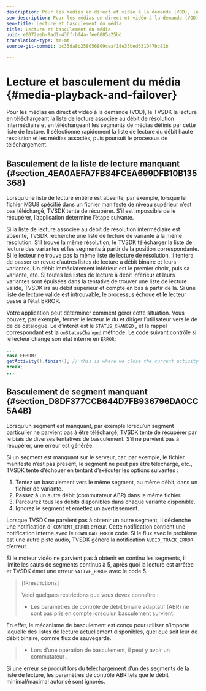```yaml
---
description: Pour les médias en direct et vidéo à la demande (VOD), le TVSDK  la lecture en téléchargeant la liste de lecture associée au débit de résolution intermédiaire et en téléchargeant les segments de médias définis par cette liste de lecture. Il sélectionne rapidement la liste de lecture du débit haute résolution et les médias associés, puis poursuit le processus de téléchargement.
seo-description: Pour les médias en direct et vidéo à la demande (VOD), le TVSDK  la lecture en téléchargeant la liste de lecture associée au débit de résolution intermédiaire et en téléchargeant les segments de médias définis par cette liste de lecture. Il sélectionne rapidement la liste de lecture du débit haute résolution et les médias associés, puis poursuit le processus de téléchargement.
seo-title: Lecture et basculement du média
title: Lecture et basculement du média
uuid: e0072eeb-8ad1-436f-bf4a-fee6885a25bd
translation-type: tm+mt
source-git-commit: bc35da8b258056809ceaf18e33bed631047bc81b

---
```



# Lecture et basculement du média {#media-playback-and-failover}

Pour les médias en direct et vidéo à la demande (VOD), le TVSDK  la lecture en téléchargeant la liste de lecture associée au débit de résolution intermédiaire et en téléchargeant les segments de médias définis par cette liste de lecture. Il sélectionne rapidement la liste de lecture du débit haute résolution et les médias associés, puis poursuit le processus de téléchargement.

## Basculement de la liste de lecture manquant {#section_4EA0AEFA7FB84FCEA699DFB10B135368}

Lorsqu’une liste de lecture entière est absente, par exemple, lorsque le fichier M3U8 spécifié dans un fichier manifeste de niveau supérieur n’est pas téléchargé, TVSDK tente de récupérer. S’il est impossible de le récupérer, l’application détermine l’étape suivante.

Si la liste de lecture associée au débit de résolution intermédiaire est absente, TVSDK recherche une liste de lecture de variante à la même résolution. S’il trouve la même résolution, le TVSDK  télécharger la liste de lecture des variantes et les segments à partir de la position correspondante. Si le lecteur ne trouve pas la même liste de lecture de résolution, il tentera de passer en revue d’autres listes de lecture à débit binaire et leurs variantes. Un débit immédiatement inférieur est le premier choix, puis sa variante, etc. Si toutes les listes de lecture à débit inférieur et leurs variantes sont épuisées dans la tentative de trouver une liste de lecture valide, TVSDK ira au débit supérieur et compte en bas à partir de là. Si une liste de lecture valide est introuvable, le processus échoue et le lecteur passe à l’état ERROR.

Votre application peut déterminer comment gérer cette situation. Vous pouvez, par exemple, fermer le lecteur  le  du et diriger l’utilisateur vers le de  de de catalogue. Le  d’intérêt est le `STATUS_CHANGED` , et le rappel correspondant est la `onStatusChanged` méthode. Le code suivant contrôle si le lecteur change son état interne en `ERROR`:

```java
... 
case ERROR: 
getActivity().finish(); // this is where we close the current activity (the Player activity) 
break; 
...
```

## Basculement de segment manquant {#section_D8DF377CCB644D7FB936796DA0CC5A4B}

Lorsqu’un segment est manquant, par exemple lorsqu’un segment particulier ne parvient pas à être téléchargé, TVSDK tente de récupérer par le biais de diverses tentatives de basculement. S’il ne parvient pas à récupérer, une erreur est générée.

Si un segment est manquant sur le serveur, car, par exemple, le fichier manifeste n’est pas présent, le segment ne peut pas être téléchargé, etc., TVSDK tente d’échouer en tentant d’exécuter les options suivantes :

1. Tentez un basculement vers le même segment, au même débit, dans un fichier de variante.
1. Passez à un autre débit (commutateur ABR) dans le même fichier.
1. Parcourez tous les débits disponibles dans chaque variante disponible.
1. Ignorez le segment et émettez un avertissement.

Lorsque TVSDK ne parvient pas à obtenir un autre segment, il déclenche une notification d’ `CONTENT_ERROR` erreur. Cette notification contient une notification interne avec le `DOWNLOAD_ERROR` code. Si le flux avec le problème est une autre piste audio, TVSDK génère la notification `AUDIO_TRACK_ERROR` d’erreur.

Si le moteur vidéo ne parvient pas à obtenir en continu les segments, il limite les sauts de segments continus à 5, après quoi la lecture est arrêtée et TVSDK émet une erreur `NATIVE_ERROR` avec le code 5.

>[!Rrestrictions]
>
>Voici quelques restrictions que vous devez connaître :
>* Les paramètres de contrôle de débit binaire adaptatif (ABR) ne sont pas pris en compte lorsqu’un basculement survient.
>
>  
En effet, le mécanisme de basculement est conçu pour utiliser n’importe laquelle des listes de lecture actuellement disponibles, quel que soit leur de débit binaire, comme flux de sauvegarde.
>* Lors d’une opération de basculement, il peut y avoir un commutateur .
>
>  
Si une erreur se produit lors du téléchargement d’un des segments de la liste de lecture, les paramètres de contrôle ABR tels que le débit minimal/maximal autorisé sont ignorés.